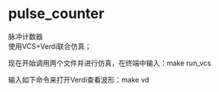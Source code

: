 # pulse_counter
脉冲计数器  
使用VCS+Verdi联合仿真；  

现在开始调用两个文件并进行仿真，在终端中输入：make run_vcs  

输入如下命令来打开Verdi查看波形：make vd
